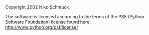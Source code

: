 Copyright 2002 Niko Schmuck

The software is licensed according to the terms of the PSF (Python Software Foundation) license found here: http://www.python.org/psf/license/